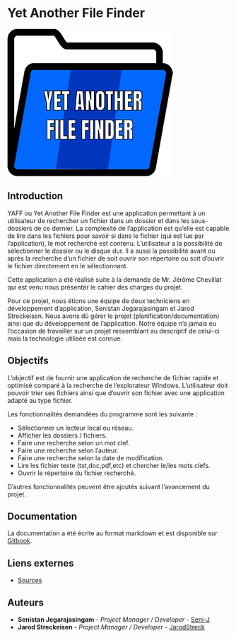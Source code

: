 # Yet Another File Finder

![](.gitbook/assets/logo-yaff.png)

## Introduction

YAFF ou Yet Another File Finder est une application permettant à un utilisateur de rechercher un fichier dans un dossier et dans les sous-dossiers de ce dernier. La complexité de l’application est qu’elle est capable de lire dans les fichiers pour savoir si dans le fichier \(qui est lue par l’application\), le mot recherché est contenu. L’utilisateur a la possibilité de sélectionner le dossier ou le disque dur. Il a aussi la possibilité avant ou après la recherche d’un fichier de soit ouvrir son répertoire ou soit d’ouvrir le fichier directement en le sélectionnant.

Cette application a été réalisé suite à la demande de Mr. Jérôme Chevillat qui est venu nous présenter le cahier des charges du projet.

Pour ce projet, nous étions une équipe de deux techniciens en développement d’application, Senistan Jegarajasingam et Jarod Streckeisen. Nous avons dû gérer le projet \(planification/documentation\) ainsi que du développement de l’application. Notre équipe n’a jamais eu l’occasion de travailler sur un projet ressemblant au descriptif de celui-ci mais la technologie utilisée est connue.

## Objectifs

L’objectif est de fournir une application de recherche de fichier rapide et optimisé comparé à la recherche de l’explorateur Windows. L’utilisateur doit pouvoir trier ses fichiers ainsi que d’ouvrir son fichier avec une application adapté au type fichier.

Les fonctionnalités demandées du programme sont les suivante :

* Sélectionner un lecteur local ou réseau.
* Afficher les dossiers / fichiers.
* Faire une recherche selon un mot clef.
* Faire une recherche selon l’auteur.
* Faire une recherche selon la date de modification.
* Lire les fichier texte \(txt,doc,pdf,etc\) et chercher le/les mots clefs.
* Ouvrir le répertoire du fichier recherché.

D’autres fonctionnalités peuvent être ajoutés suivant l’avancement du projet.

## Documentation

La documentation a été écrite au format markdown et est disponible sur [Gitbook](https://yaff.gitbook.io/project/).

## Liens externes

* [Sources](https://github.com/Seni-J/YAFF)

## Auteurs

* **Senistan Jegarajasingam** - _Project Manager / Developer_ - [Seni-J](https://github.com/Seni-J)
* **Jarod Streckeisen** - _Project Manager /  Developer_ - [JarodStreck](https://github.com/JarodStreck)



